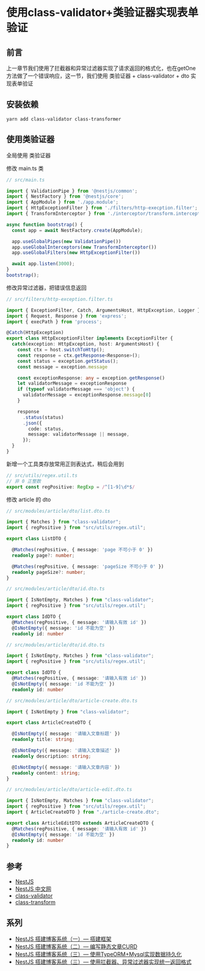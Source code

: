 # 使用class-validator+类验证器实现表单验证

## 前言
上一章节我们使用了拦截器和异常过滤器实现了请求返回的格式化，也在getOne方法做了一个错误响应，这一节，我们使用 类验证器 + class-validator + dto 实现表单验证

## 安装依赖
```yarn add class-validator class-transformer```

## 使用类验证器
全局使用 类验证器

修改 main.ts 类 
```typescript {.line-numbers}
// src/main.ts

import { ValidationPipe } from '@nestjs/common';
import { NestFactory } from '@nestjs/core';
import { AppModule } from './app.module';
import { HttpExceptionFilter } from './filters/http-execption.filter';
import { TransformInterceptor } from './interceptor/transform.interceptor';

async function bootstrap() {
  const app = await NestFactory.create(AppModule);

  app.useGlobalPipes(new ValidationPipe())
  app.useGlobalInterceptors(new TransformInterceptor())
  app.useGlobalFilters(new HttpExceptionFilter())

  await app.listen(3000);
}
bootstrap();
```

修改异常过滤器，把错误信息返回
``` typescript {.line-numbers}
// src/filters/http-exception.filter.ts

import { ExceptionFilter, Catch, ArgumentsHost, HttpException, Logger } from '@nestjs/common';
import { Request, Response } from 'express';
import { execPath } from 'process';

@Catch(HttpException)
export class HttpExceptionFilter implements ExceptionFilter {
  catch(exception: HttpException, host: ArgumentsHost) {
    const ctx = host.switchToHttp();
    const response = ctx.getResponse<Response>();
    const status = exception.getStatus();
    const message = exception.message

    const exceptionResponse: any = exception.getResponse()
    let validatorMessage = exceptionResponse
    if (typeof validatorMessage === 'object') {
      validatorMessage = exceptionResponse.message[0]
    }

    response
      .status(status)
      .json({
        code: status,
        message: validatorMessage || message,
      });
  }
}
```

新增一个工具类存放常用正则表达式，稍后会用到

```typescript {.line-numbers}
// src/utils/regex.util.ts
// 非 0 正整数
export const regPositive: RegExp = /^[1-9]\d*$/
```

修改 article 的 dto 

```typescript {.linenumbers}
// src/modules/article/dto/list.dto.ts

import { Matches } from "class-validator";
import { regPositive } from "src/utils/regex.util";

export class ListDTO {

  @Matches(regPositive, { message: 'page 不可小于 0' })
  readonly page?: number;

  @Matches(regPositive, { message: 'pageSize 不可小于 0' })
  readonly pageSize?: number;
}
```

```typescript {.linenumbers}
// src/modules/article/dto/id.dto.ts

import { IsNotEmpty, Matches } from "class-validator";
import { regPositive } from "src/utils/regex.util";

export class IdDTO {
  @Matches(regPositive, { message: '请输入有效 id' })
  @IsNotEmpty({ message: 'id 不能为空' })
  readonly id: number
```

```typescript {.linenumbers}
// src/modules/article/dto/id.dto.ts

import { IsNotEmpty, Matches } from "class-validator";
import { regPositive } from "src/utils/regex.util";

export class IdDTO {
  @Matches(regPositive, { message: '请输入有效 id' })
  @IsNotEmpty({ message: 'id 不能为空' })
  readonly id: number
```


```typescript {.linenumbers}
// src/modules/article/dto/article-create.dto.ts

import { IsNotEmpty } from "class-validator";

export class ArticleCreateDTO {

  @IsNotEmpty({ message: '请输入文章标题' })
  readonly title: string;

  @IsNotEmpty({ message: '请输入文章描述' })
  readonly description: string;

  @IsNotEmpty({ message: '请输入文章内容' })
  readonly content: string;
}
```
```typescript {.linenumbers}
// src/modules/article/dto/article-edit.dto.ts

import { IsNotEmpty, Matches } from "class-validator";
import { regPositive } from "src/utils/regex.util";
import { ArticleCreateDTO } from "./article-create.dto";

export class ArticleEditDTO extends ArticleCreateDTO {
  @Matches(regPositive, { message: '请输入有效 id' })
  @IsNotEmpty({ message: 'id 不能为空' })
  readonly id: number
}
```

## 参考
* [NestJS](https://nestjs.com/) 
* [NestJS 中文网](https://docs.nestjs.cn/7/introduction) 
* [class-validator](https://github.com/swanest/class-validator)
* [class-transform](https://github.com/typestack/class-transformer)

## 系列
* [NestJS 搭建博客系统（一）— 搭建框架](01.搭建框架.md) 
* [NestJS 搭建博客系统（二）— 编写静态文章CURD](02.编写静态文章CURD.md) 
* [NestJS 搭建博客系统（三）— 使用TypeORM+Mysql实现数据持久化](03.使用TypeORM+Mysql实现数据持久化.md) 
* [NestJS 搭建博客系统（三）— 使用拦截器、异常过滤器实现统一返回格式](04.使用拦截器、异常过滤器实现统一返回格式.md) 
